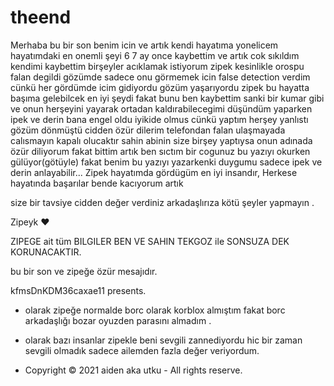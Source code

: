 # theend
Merhaba bu bir son benim icin ve artık kendi hayatıma yonelicem hayatımdaki en onemli şeyi 6 7 ay once kaybettim ve artık cok sıkıldım kendimi kaybettim birşeyler acıklamak istiyorum zipek kesinlikle orospu falan degildi gözümde sadece onu görmemek icin false detection verdim cünkü her gördümde icim gidiyordu gözüm yaşarıyordu zipek bu hayatta başıma gelebilcek en  iyi şeydi fakat bunu ben kaybettim sanki bir kumar gibi ve onun herşeyini yayarak ortadan kaldırabilecegimi düşündüm yaparken ipek ve derin bana engel oldu iyikide olmus cünkü yaptım herşey yanlıstı gözüm dönmüştü cidden özür dilerim telefondan falan ulaşmayada calısmayın kapalı olucaktır sahin abinin size birşey yaptıysa onun adınada özür diliyorum fakat bittim artık ben sıctım bir cogunuz bu yazıyı okurken gülüyor(götüyle) fakat benim bu yazıyı yazarkenki duygumu sadece ipek ve derin anlayabilir... Zipek hayatımda gördügüm en iyi insandır, Herkese hayatında başarılar bende kacıyorum artık


size bir tavsiye cidden değer verdiniz arkadaşlırıza kötü şeyler yapmayın .



Zipeyk ❤️


ZIPEGE ait tüm BILGILER BEN VE SAHIN TEKGOZ ile SONSUZA DEK KORUNACAKTIR.


bu bir son ve zipeğe özür mesajıdır.


kfmsDnKDM36caxae11 presents.

+ olarak zipeğe normalde borc olarak korblox almıştım fakat borc arkadaşlığı bozar oyuzden parasını almadım .

+ olarak bazı insanlar zipekle beni sevgili zannediyordu hic bir zaman sevgili olmadık sadece ailemden fazla değer veriyordum.


+ Copyright © 2021 aiden aka utku - All rights reserve.

